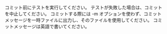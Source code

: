 コミット前にテストを実行してください。
テストが失敗した場合は、コミットを中止してください。
コミットする際には -m オプションを使わず、コミットメッセージを一時ファイルに出力し、そのファイルを使用してください。
コミットメッセージは英語で書いてください。

